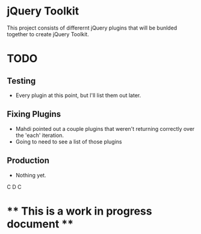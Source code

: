 jQuery Toolkit
==============


This project consists of differernt jQuery plugins that will be bunlded together to create jQuery Toolkit.

# TODO #

Testing
-------

* Every plugin at this point, but I'll list them out later.


Fixing Plugins
--------------

* Mahdi pointed out a couple plugins that weren't returning correctly over the 'each' iteration.
* Going to need to see a list of those plugins


Production
----------

* Nothing yet.



C
D
C
# ** This is a work in progress document **
